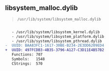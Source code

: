 ## libsystem_malloc.dylib

> `/usr/lib/system/libsystem_malloc.dylib`

```diff

   - /usr/lib/system/libsystem_kernel.dylib
   - /usr/lib/system/libsystem_platform.dylib
   - /usr/lib/system/libsystem_pthread.dylib
-  UUID: BAA83FC1-1617-30BE-B234-2E3DD6209ED4
+  UUID: 497FCDB3-4B35-3796-A127-C3D11E4B57B2
   Functions: 707
   Symbols:   1548
   CStrings:  570

```
